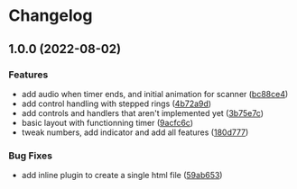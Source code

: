# Changelog

## 1.0.0 (2022-08-02)


### Features

* add audio when timer ends, and initial animation for scanner ([bc88ce4](https://github.com/205stelzear/zifi-detector/commit/bc88ce47bb20433353a398da597569fbb9f0aad8))
* add control handling with stepped rings ([4b72a9d](https://github.com/205stelzear/zifi-detector/commit/4b72a9d212911a69c01bc62dc479541ccf6b2ba9))
* add controls and handlers that aren't implemented yet ([3b75e7c](https://github.com/205stelzear/zifi-detector/commit/3b75e7c4ac5cbd383723433392e971820b444353))
* basic layout with functionning timer ([9acfc6c](https://github.com/205stelzear/zifi-detector/commit/9acfc6c2bcd9798238df0d1ab9222632f1cc2146))
* tweak numbers, add indicator and add all features ([180d777](https://github.com/205stelzear/zifi-detector/commit/180d777e3e4a82e4e8cc8a7dee10acf6a8d85097))


### Bug Fixes

* add inline plugin to create a single html file ([59ab653](https://github.com/205stelzear/zifi-detector/commit/59ab6534415a0feda043af2ec7a36dab26bec8f6))

